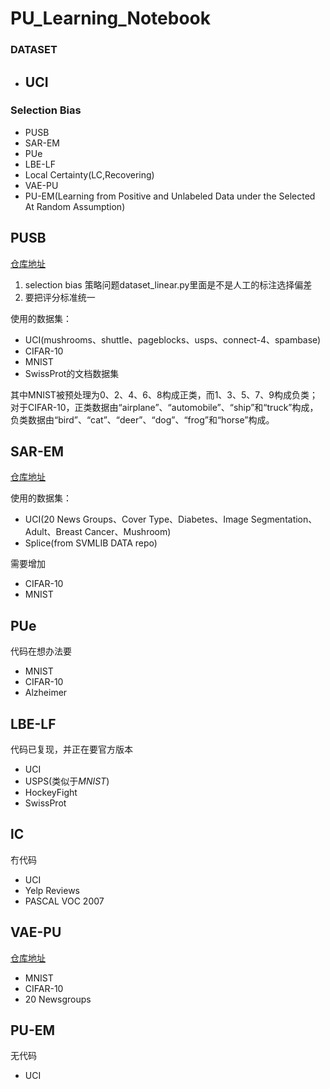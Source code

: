 # PU_Learning_Notebook

### DATASET

- UCI
  - 



### Selection Bias

- PUSB
- SAR-EM
- PUe
- LBE-LF
- Local Certainty(LC,Recovering)
- VAE-PU
- PU-EM(Learning from Positive and Unlabeled Data under the Selected At Random Assumption)

## PUSB

[仓库地址](https://github.com/MasaKat0/PUlearning/tree/master)

1. selection bias 策略问题dataset_linear.py里面是不是人工的标注选择偏差
2. 要把评分标准统一

使用的数据集：

- UCI(mushrooms、shuttle、pageblocks、usps、connect-4、spambase)
- CIFAR-10
- MNIST
- SwissProt的文档数据集

其中MNIST被预处理为0、2、4、6、8构成正类，而1、3、5、7、9构成负类；对于CIFAR-10，正类数据由“airplane”、“automobile”、“ship”和“truck”构成，负类数据由“bird”、“cat”、“deer”、“dog”、“frog”和“horse”构成。

## SAR-EM

[仓库地址](https://github.com/ML-KULeuven/SAR-PU)

使用的数据集：

- UCI(20 News Groups、Cover Type、Diabetes、Image Segmentation、Adult、Breast Cancer、Mushroom)
- Splice(from SVMLIB DATA repo)

需要增加

- CIFAR-10
- MNIST

## PUe

代码在想办法要

- MNIST
- CIFAR-10
-  Alzheimer

## LBE-LF

代码已复现，并正在要官方版本

- UCI
- USPS(类似于*MNIST*)
- HockeyFight
- SwissProt

## lC

冇代码

- UCI
- Yelp Reviews
- PASCAL VOC 2007



## VAE-PU

[仓库地址](https://github.com/byeonghu-na/vae-pu)

- MNIST
- CIFAR-10
- 20 Newsgroups

## PU-EM

无代码

- UCI
